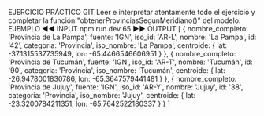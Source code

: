 EJERCICIO PRÁCTICO GIT
Leer e interpretar atentamente todo el ejercicio y completar la función "obtenerProvinciasSegunMeridiano()" del modelo.
EJEMPLO
◄◄ INPUT
npm run dev 65
►► OUTPUT
[ { nombre_completo: 'Provincia de La Pampa', fuente: 'IGN', iso_id: 'AR-L', nombre: 'La Pampa', id: '42', categoria: 'Provincia', iso_nombre: 'La Pampa', centroide: { lat: -37.1315537735949, lon: -65.4466546606951 } }, { nombre_completo: 'Provincia de Tucumán', fuente: 'IGN', iso_id: 'AR-T', nombre: 'Tucumán', id: '90', categoria: 'Provincia', iso_nombre: 'Tucumán', centroide: { lat: -26.9478001830786, lon: -65.3647579441481 } }, { nombre_completo: 'Provincia de Jujuy', fuente: 'IGN', iso_id: 'AR-Y', nombre: 'Jujuy', id: '38', categoria: 'Provincia', iso_nombre: 'Jujuy', centroide: { lat: -23.3200784211351, lon: -65.7642522180337 } } ]